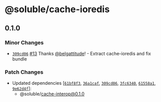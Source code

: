 # @soluble/cache-ioredis

## 0.1.0

### Minor Changes

- [`309cd06`](https://github.com/soluble-io/tci/commit/309cd061ea161b30abf17143fd290d423c22a4ee) [#13](https://github.com/soluble-io/tci/pull/13) Thanks [@belgattitude](https://github.com/belgattitude)! - Extract cache-ioredis and fix bundle

### Patch Changes

- Updated dependencies [[`61bf8f3`](https://github.com/soluble-io/tci/commit/61bf8f3f6f5abd276f6e034b4a834c43d3ad5524), [`36a1caf`](https://github.com/soluble-io/tci/commit/36a1cafcc4be5e7254c1bb40d33ecddb3b84df09), [`309cd06`](https://github.com/soluble-io/tci/commit/309cd061ea161b30abf17143fd290d423c22a4ee), [`3fc6340`](https://github.com/soluble-io/tci/commit/3fc6340fd8ced1e0b9981b5a8b3b362d032182e4), [`61558a1`](https://github.com/soluble-io/tci/commit/61558a10d2333a7aa1113ce3119cb76d4b9f3ed4), [`9e62d4f`](https://github.com/soluble-io/tci/commit/9e62d4fee4e677b666095d9f452f267687c55ab8)]:
  - @soluble/cache-interop@0.1.0
